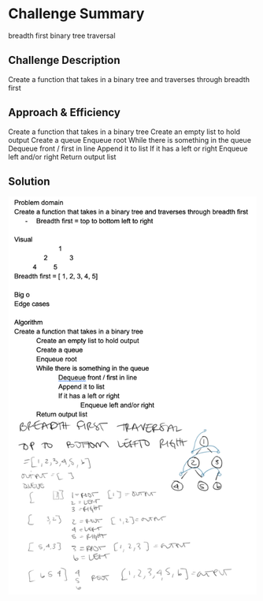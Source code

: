 # Challenge Summary
breadth first binary tree traversal
## Challenge Description
Create a function that takes in a binary tree and traverses through breadth first

## Approach & Efficiency
Create a function that takes in a binary tree
	Create an empty list to hold output
	Create a queue
	Enqueue root
	While there is something in the queue
		Dequeue front / first in line
		Append it to list
		If it has a left or right
			Enqueue left and/or right
	Return output list


## Solution
![ breadth first whiteboard image](/assets/tree_breadth_first.png)

